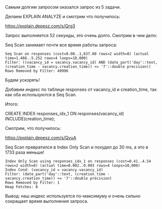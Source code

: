 Самым долгим запросом оказался запрос из 5 задачи.

Делаем EXPLAIN ANALYZE и смотрим что получилось:

https://explain.depesz.com/s/Qrg3

Запрос выполняется 52 секунды, это очень долго. Смотрим в чем дело:

Seq Scan занимает почти все время работы запроса:

	Seq Scan on responses (cost=0.00..1,637.00 rows=2 width=8) (actual time=1.466..5.252 rows=4 loops=10,000)
	Filter: ((vacancy_id = vacancy.vacancy_id) AND (date_part('day'::text, (creation_time - vacancy.creation_time)) <= '7'::double precision))
	Rows Removed by Filter: 49996


Будем ускорять!

Добавим индекс по таблице responses от vacancy_id и creation_time, так как оба используются в Seq Scan.

Итого: 

CREATE INDEX responses_idx_1 ON responses(vacancy_id) INCLUDE(creation_time);

Смотрим, что получилось:

https://explain.depesz.com/s/QvuA

Seq Scan превратился в Index Only Scan и похудел до 30 ms, а это в 1733 раза меньше! 

	Index Only Scan using responses_idx_1 on responses (cost=0.41..4.54 rows=2 width=8) (actual time=0.002..0.003 rows=4 loops=10,000)
	Index Cond: (vacancy_id = vacancy.vacancy_id)
	Filter: (date_part('day'::text, (creation_time - vacancy.creation_time)) <= '7'::double precision)
	Rows Removed by Filter: 1
	Heap Fetches: 0

Вывод: наш индекс используется по-максимуму и очень сильно сокращает время выполнения запроса.